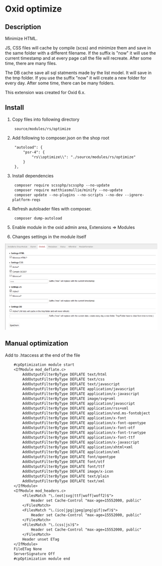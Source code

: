# Oxid optimize

## Description

Minimize HTML.

JS, CSS files will cache by compile (scss) and minimize them 
and save in the same folder with a different filename. If the 
suffix is "now" it will use the current timestamp and at 
every page call the file will recreate. After some time, there
are many files.

The DB cache save all sql statments made by the list model. It 
will save in the tmp folder. If you use the suffix "now" it 
will create a new folder for every day. After some time, there
can be many folders.

This extension was created for Oxid 6.x.


## Install

1. Copy files into following directory

        source/modules/rs/optimize
        
2. Add following to composer.json on the shop root

        "autoload": {
            "psr-4": {
                "rs\\optimize\\": "./source/modules/rs/optimize"
            }
        },

3. Install dependencies

        composer require scssphp/scssphp --no-update
        composer require matthiasmullie/minify --no-update
        composer update --no-plugins --no-scripts --no-dev --ignore-platform-reqs
    
4. Refresh autoloader files with composer.

        composer dump-autoload
        
5. Enable module in the oxid admin area, Extensions => Modules
6. Changes settings in the module itself

![](settings.png)

## Manual optimization

Add to .htaccess at the end of the file

        #cpOptimization module start
        <IfModule mod_deflate.c>
            AddOutputFilterByType DEFLATE text/html
            AddOutputFilterByType DEFLATE text/css
            AddOutputFilterByType DEFLATE text/javascript
            AddOutputFilterByType DEFLATE application/javascript
            AddOutputFilterByType DEFLATE application/x-javascript
            AddOutputFilterByType DEFLATE image/svg+xml
            AddOutputFilterByType DEFLATE application/javascript
            AddOutputFilterByType DEFLATE application/rss+xml
            AddOutputFilterByType DEFLATE application/vnd.ms-fontobject
            AddOutputFilterByType DEFLATE application/x-font
            AddOutputFilterByType DEFLATE application/x-font-opentype
            AddOutputFilterByType DEFLATE application/x-font-otf
            AddOutputFilterByType DEFLATE application/x-font-truetype
            AddOutputFilterByType DEFLATE application/x-font-ttf
            AddOutputFilterByType DEFLATE application/x-javascript
            AddOutputFilterByType DEFLATE application/xhtml+xml
            AddOutputFilterByType DEFLATE application/xml
            AddOutputFilterByType DEFLATE font/opentype
            AddOutputFilterByType DEFLATE font/otf
            AddOutputFilterByType DEFLATE font/ttf
            AddOutputFilterByType DEFLATE image/x-icon
            AddOutputFilterByType DEFLATE text/plain
            AddOutputFilterByType DEFLATE text/xml
        </IfModule>
        <IfModule mod_headers.c>
            <FilesMatch "\.(eot|svg|ttf|woff|woff2)$">
                Header set Cache-Control "max-age=15552000‬, public"
            </FilesMatch>
            <FilesMatch "\.(ico|jpg|jpeg|png|gif|swf)$">
                Header set Cache-Control "max-age=15552000, public"
            </FilesMatch>
            <FilesMatch "\.(css|js)$">
                Header set Cache-Control "max-age=15552000, public"
            </FilesMatch>
            Header unset ETag
        </IfModule>
        FileETag None
        ServerSignature Off
        #cpOptimization module end
    
